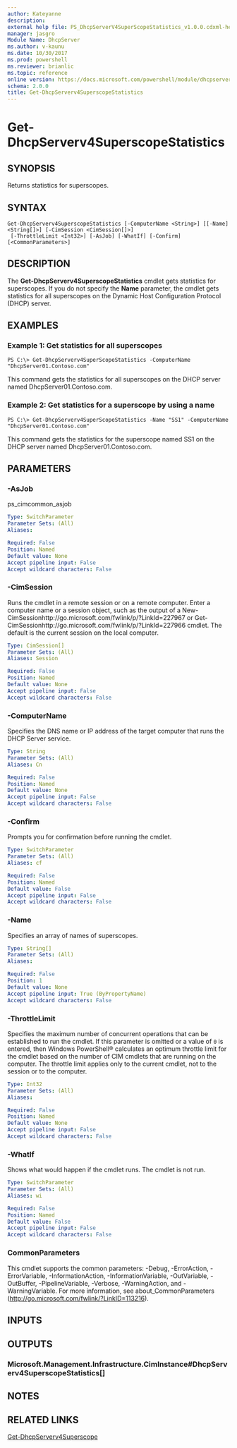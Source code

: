 ```yaml
---
author: Kateyanne
description: 
external help file: PS_DhcpServerV4SuperScopeStatistics_v1.0.0.cdxml-help.xml
manager: jasgro
Module Name: DhcpServer
ms.author: v-kaunu
ms.date: 10/30/2017
ms.prod: powershell
ms.reviewer: brianlic
ms.topic: reference
online version: https://docs.microsoft.com/powershell/module/dhcpserver/get-dhcpserverv4superscopestatistics?view=windowsserver2012r2-ps&wt.mc_id=ps-gethelp
schema: 2.0.0
title: Get-DhcpServerv4SuperscopeStatistics
---
```


# Get-DhcpServerv4SuperscopeStatistics

## SYNOPSIS
Returns statistics for superscopes.

## SYNTAX

```
Get-DhcpServerv4SuperscopeStatistics [-ComputerName <String>] [[-Name] <String[]>] [-CimSession <CimSession[]>]
 [-ThrottleLimit <Int32>] [-AsJob] [-WhatIf] [-Confirm] [<CommonParameters>]
```

## DESCRIPTION
The **Get-DhcpServerv4SuperscopeStatistics** cmdlet gets statistics for superscopes.
If you do not specify the **Name** parameter, the cmdlet gets statistics for all superscopes on the Dynamic Host Configuration Protocol (DHCP) server.

## EXAMPLES

### Example 1: Get statistics for all superscopes
```
PS C:\> Get-DhcpServerv4SuperScopeStatistics -ComputerName "DhcpServer01.Contoso.com"
```

This command gets the statistics for all superscopes on the DHCP server named DhcpServer01.Contoso.com.

### Example 2: Get statistics for a superscope by using a name
```
PS C:\> Get-DhcpServerv4SuperScopeStatistics -Name "SS1" -ComputerName "DhcpServer01.Contoso.com"
```

This command gets the statistics for the superscope named SS1 on the DHCP server named DhcpServer01.Contoso.com.

## PARAMETERS

### -AsJob
ps_cimcommon_asjob

```yaml
Type: SwitchParameter
Parameter Sets: (All)
Aliases: 

Required: False
Position: Named
Default value: None
Accept pipeline input: False
Accept wildcard characters: False
```

### -CimSession
Runs the cmdlet in a remote session or on a remote computer.
Enter a computer name or a session object, such as the output of a New-CimSessionhttp://go.microsoft.com/fwlink/p/?LinkId=227967 or Get-CimSessionhttp://go.microsoft.com/fwlink/p/?LinkId=227966 cmdlet.
The default is the current session on the local computer.

```yaml
Type: CimSession[]
Parameter Sets: (All)
Aliases: Session

Required: False
Position: Named
Default value: None
Accept pipeline input: False
Accept wildcard characters: False
```

### -ComputerName
Specifies the DNS name or IP address of the target computer that runs the DHCP Server service.

```yaml
Type: String
Parameter Sets: (All)
Aliases: Cn

Required: False
Position: Named
Default value: None
Accept pipeline input: False
Accept wildcard characters: False
```

### -Confirm
Prompts you for confirmation before running the cmdlet.

```yaml
Type: SwitchParameter
Parameter Sets: (All)
Aliases: cf

Required: False
Position: Named
Default value: False
Accept pipeline input: False
Accept wildcard characters: False
```

### -Name
Specifies an array of names of superscopes.

```yaml
Type: String[]
Parameter Sets: (All)
Aliases: 

Required: False
Position: 1
Default value: None
Accept pipeline input: True (ByPropertyName)
Accept wildcard characters: False
```

### -ThrottleLimit
Specifies the maximum number of concurrent operations that can be established to run the cmdlet.
If this parameter is omitted or a value of `0` is entered, then Windows PowerShell® calculates an optimum throttle limit for the cmdlet based on the number of CIM cmdlets that are running on the computer.
The throttle limit applies only to the current cmdlet, not to the session or to the computer.

```yaml
Type: Int32
Parameter Sets: (All)
Aliases: 

Required: False
Position: Named
Default value: None
Accept pipeline input: False
Accept wildcard characters: False
```

### -WhatIf
Shows what would happen if the cmdlet runs.
The cmdlet is not run.

```yaml
Type: SwitchParameter
Parameter Sets: (All)
Aliases: wi

Required: False
Position: Named
Default value: False
Accept pipeline input: False
Accept wildcard characters: False
```

### CommonParameters
This cmdlet supports the common parameters: -Debug, -ErrorAction, -ErrorVariable, -InformationAction, -InformationVariable, -OutVariable, -OutBuffer, -PipelineVariable, -Verbose, -WarningAction, and -WarningVariable. For more information, see about_CommonParameters (http://go.microsoft.com/fwlink/?LinkID=113216).

## INPUTS

## OUTPUTS

### Microsoft.Management.Infrastructure.CimInstance#DhcpServerv4SuperscopeStatistics[]

## NOTES

## RELATED LINKS

[Get-DhcpServerv4Superscope](./Get-DhcpServerv4Superscope.md)

